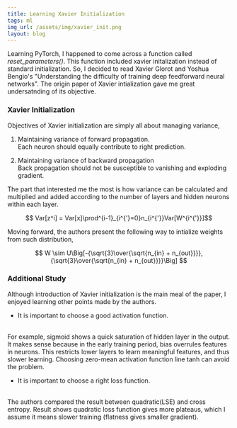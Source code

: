 ```yaml
---
title: Learning Xavier Initialization
tags: ml
img_url: /assets/img/xavier_init.png
layout: blog
---
```


Learning PyTorch, I happened to come across a function called _reset_parameters()_.
This function included xavier initalization instead of standard initialization.
So, I decided to read Xavier Glorot and Yoshua Bengio's "Understanding the difficulty of training deep feedforward neural networks".
The origin paper of Xavier intialization gave me great undersatnding of its objective.

### Xavier Initialization

Objectives of Xavier initialization are simply all about managing variance, 

1. Maintaining variance of forward propagation.<br>
Each neuron should equally contribute to right prediction.

2. Maintaining variance of backward propagation<br>
Back propagation should not be susceptible to vanishing and exploding gradient.

The part that interested me the most is how variance can be calculated and multiplied and added according to the number of layers and hidden neurons within each layer.

$$ Var[z^i]  = Var[x]\prod^{i-1}_{i^{'}=0}n_{i^{'}}Var[W^{i^{'}}]$$

Moving forward, the authors present the following way to intialize weights from such distribution,

$$ W \sim U\Big[-{\sqrt{3}\over{\sqrt{n_{in} + n_{out}}}}, {\sqrt{3}\over{\sqrt{n_{in} + n_{out}}}}\Big] $$

### Additional Study
Although introduction of Xavier initialization is the main meal of the paper, I enjoyed learning other points made by the authors.
* It is important to choose a good activation function.
<br>
For example, sigmoid shows a quick saturation of hidden layer in the output.
It makes sense because in the early training period, bias overrules features in neurons.
This restricts lower layers to learn meaningful features, and thus slower learning.
Choosing zero-mean activation function line tanh can avoid the problem.

* It is important to choose a right loss function.
<br>
The authors compared the result between quadratic(LSE) and cross entropy. 
Result shows quadratic loss function gives more plateaus, which I assume it means slower training (flatness gives smaller gradient).